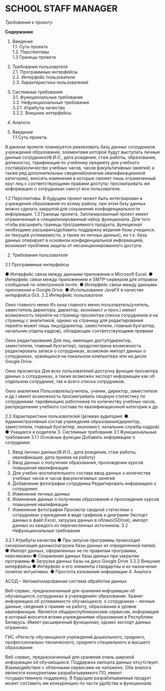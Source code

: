 # SCHOOL STAFF MANAGER
*Требования к проекту*  


**Содержание**

 1.	Введение  
   1.1. Суть проекта  
   1.2. Перспективы  
   1.3 Границы проекта  
 
 2.	Требования пользователя  
   2.1. Программные интерфейсы  
   2.2. Интерфейс пользователя  
   2.3. Характеристики пользователей
   
 3.	Системные требования  
   3.1. Функциональные требования  
   3.2. Нефункциональные требования  
      3.2.1. Атрибуты качества  
      3.2.2. Внешние интерфейсы   
 4.	Аналоги
 

 1.	Введение  
    1.1	Суть проекта.

В данном проекте планируется реализовать базу данных сотрудников учреждения образования, элементами которой будут выступать личные данные сотрудника(Ф.И.О., дата рождения, стаж работы, образование, должность), тарификация по учебному предмету для учебного состава(количество учебных часов, часов факультативных занятий) а также ряд дополнительных сведений(наличие квалификационной категории), вносить изменения в которые сможет лишь ограниченный круг лиц с соответствующими правами доступа; просматривать же информацию о сотрудниках смогут все пользователи. 

1.2	Перспективы.
В будущем проект может быть интегрирован в учреждения образования по всему району, при этом базу данных можно сделать закрытой для сохранения конфиденциальности информации.
       1.3        Границы проекта.
Запланированный проект имеет ограниченный и специализированный набор функционала. Для того чтобы расширить границы программного продукта, функционал необходимо расширить(добавить поддержку ведения базы учащихся, их текущей успеваемости, а также их личных данных), но т.к. база данных оперирует в основном конфиденциальной информацией, возникает проблема защиты от несанкционированного доступа.

2.	Требования пользователя

2.1	Программные интерфейсы

●	Интерфейс связи между данными приложения и Microsoft Excel.
●	Интерфейс связи между приложением и SMTP-сервером для отправки сообщений по электронной почте.
●	Интерфейс связи между данными приложения и Google Drive.
●	Использование JavaFX в качестве интерфейса GUI.
2.2	Интерфейс пользователя
 
Окно главного меню
Из окна главного меню пользователь(учитель, заместитель директора, директор, экономист и проч.) имеют возможность перейти на страницу просмотра списка сотрудников и на страницу с аналитикой, однако на страницу для редактирования перейти может лишь лицо(директор, заместители, главный бухгалтер, начальник отдела кадров), обладающее соответствующими правами
 
Окно редактирования 
Для лиц, имеющих доступ(директор, заместители, главный бухгалтер), предусмотрена возможность редактировать записи о сотрудниках, возможен импорт данных о сотрудниках, хранящихся на локальном компьютере или на диске Google Drive. 
 
Окно просмотра
Для всех пользователей доступна функция просмотра данных о сотрудниках, а также возможен экспорт информации как об отдельном сотруднике, так и всего списка сотрудников.
 
Окно аналитики
Пользователь(учитель, ученик, директор, заместители и др.) имеет возможность просматривать сводную статистику по сотрудникам: тарификацию работников по количеству учебных часов, распределение учебного состава по квалификационной категории и др.

2.3	Характеристики пользователей
Целевая аудитория:
●	Административный состав учреждения образования(директор, заместители, главный бухгалтер, экономист, начальник службы кадров)
●	Учащиеся и родители
3. Системные требования
3.1 Функциональные требования
3.1.1 Основные функции
	Добавить информацию о сотруднике:
1.	Ввод личных данных(Ф.И.О., дата рождения, стаж работы, квалификация, дата приема на работу)
2.	Ввод данных о получении образования, прохождении курсов повышения квалификации
3.	Для учебно-воспитательного состава ввод данных о количестве учебных часов и часов факультативных занятий
4.	Добавление фотографии сотрудника
Редактировать информацию о сотруднике:
1.	Изменение личных данных
2.	Изменение данных о получении образования и прохождении курсов повышения квалификации
3.	Изменение фотографии
Просмотр сводной статистики о сотрудниках учреждения в виде графиков и диаграмм
Экспорт данных в файл Excel, загрузка данных в облако(GDrive), импорт данных из каждого из перечисленных источников.
3.2	Нефункциональные требования

3.2.1	Атрибуты качества
●	При запуске программы происходит синхронизация данных(загрузка базы данных из определенной папки).
●	Импорт данных, оформленных не по правилам программы, невозможен
●	Сохранение данных базы данных при закрытии программы
●	Загрузка данных базы на диск Google Drive
	3.2.2	Внешние интерфейсы
		●	Интерфейс и его элементы стандартны и их назначение понятно интуитивно.
		●	Простота изложения информации
4. Аналоги

АСОД – Автоматизированная система обработки данных 
 
Веб-сервис, предназначенный для хранения информации об обучающихся, сотрудниках в учреждениях образования. Хранит информацию об успеваемости обучающихся; о сотрудниках – личные данные, сведения о приеме на работу, образовании и уровне квалификации. Является общереспубликанским сервисом, информация в который вносится всеми учреждениями образования в Республике Беларусь.
Имеет расширенный функционал, однако экспорт данных ограничен. 

ГИС «Регистр обучающихся учреждений дошкольного, среднего, профессионально-технического, среднего специального и высшего образования

Веб-сервис, предназначенный для хранения очень широкой информации об обучающихся. Поддержка импорта данных отсутствует. Взаимодействие с облачными сервисами не налажено.
Оба аналога являются конкурентами разрабатываемого ПО, имеют государственную поддержку. В будущем разрабатываемый продукт может составить им конкуренцию по части удобства и функционала.



